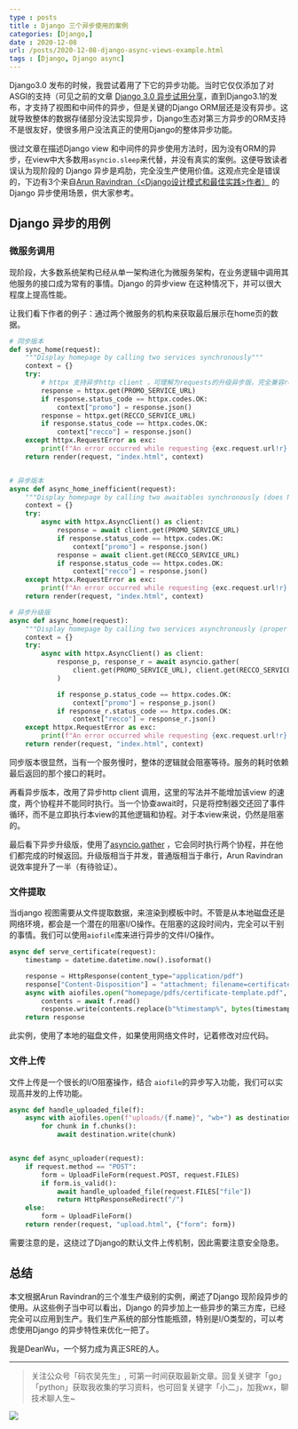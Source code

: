 ```yaml
---
type : posts
title : Django 三个异步使用的案例
categories: [Django,] 
date : 2020-12-08
url: /posts/2020-12-08-django-async-views-example.html 
tags : [Django, Django async]
---
```


Django3.0 发布的时候，我尝试着用了下它的异步功能。当时它仅仅添加了对ASGI的支持（可见之前的文章 [Django 3.0 异步试用分享](https://pylixm.top/posts/2019-12-12-django-3.0.html)，直到Django3.1的发布，才支持了视图和中间件的异步，但是关键的Django ORM层还是没有异步。这就导致整体的数据存储部分没法实现异步，Django生态对第三方异步的ORM支持不是很友好，使很多用户没法真正的使用Django的整体异步功能。

很过文章在描述Django view 和中间件的异步使用方法时，因为没有ORM的异步，在view中大多数用`asyncio.sleep`来代替，并没有真实的案例。这便导致读者误认为现阶段的 Django 异步是鸡肋，完全没生产使用价值。这观点完全是错误的，下边有3个来自[Arun Ravindran（<Django设计模式和最佳实践>作者）](https://arunrocks.com/django-async-views-examples/) 的 Django 异步使用场景，供大家参考。


## Django 异步的用例

### 微服务调用

现阶段，大多数系统架构已经从单一架构进化为微服务架构，在业务逻辑中调用其他服务的接口成为常有的事情。Django 的异步view 在这种情况下，并可以很大程度上提高性能。

让我们看下作者的例子：通过两个微服务的机构来获取最后展示在home页的数据。

```python
# 同步版本
def sync_home(request):
    """Display homepage by calling two services synchronously"""
    context = {}
    try:
        # httpx 支持异步http client ，可理解为requests的升级异步版，完全兼容requests 的api。
        response = httpx.get(PROMO_SERVICE_URL)
        if response.status_code == httpx.codes.OK:
            context["promo"] = response.json()
        response = httpx.get(RECCO_SERVICE_URL)
        if response.status_code == httpx.codes.OK:
            context["recco"] = response.json()
    except httpx.RequestError as exc:
        print(f"An error occurred while requesting {exc.request.url!r}.")
    return render(request, "index.html", context)


# 异步版本
async def async_home_inefficient(request):
    """Display homepage by calling two awaitables synchronously (does NOT run concurrently)"""
    context = {}
    try:
        async with httpx.AsyncClient() as client:
            response = await client.get(PROMO_SERVICE_URL)
            if response.status_code == httpx.codes.OK:
                context["promo"] = response.json()
            response = await client.get(RECCO_SERVICE_URL)
            if response.status_code == httpx.codes.OK:
                context["recco"] = response.json()
    except httpx.RequestError as exc:
        print(f"An error occurred while requesting {exc.request.url!r}.")
    return render(request, "index.html", context)

# 异步升级版
async def async_home(request):
    """Display homepage by calling two services asynchronously (proper concurrency)"""
    context = {}
    try:
        async with httpx.AsyncClient() as client:
            response_p, response_r = await asyncio.gather(
                client.get(PROMO_SERVICE_URL), client.get(RECCO_SERVICE_URL)
            )

            if response_p.status_code == httpx.codes.OK:
                context["promo"] = response_p.json()
            if response_r.status_code == httpx.codes.OK:
                context["recco"] = response_r.json()
    except httpx.RequestError as exc:
        print(f"An error occurred while requesting {exc.request.url!r}.")
    return render(request, "index.html", context)

```

同步版本很显然，当有一个服务慢时，整体的逻辑就会阻塞等待。服务的耗时依赖最后返回的那个接口的耗时。

再看异步版本，改用了异步http client 调用，这里的写法并不能增加该view 的速度，两个协程并不能同时执行。当一个协查await时，只是将控制器交还回了事件循环，而不是立即执行本view的其他逻辑和协程。对于本view来说，仍然是阻塞的。

最后看下异步升级版，使用了[asyncio.gather](https://docs.python.org/zh-cn/3/library/asyncio-task.html?highlight=gather#running-tasks-concurrently) ，它会同时执行两个协程，并在他们都完成的时候返回。升级版相当于并发，普通版相当于串行，Arun Ravindran说效率提升了一半（有待验证）。

### 文件提取

当django 视图需要从文件提取数据，来渲染到模板中时。不管是从本地磁盘还是网络环境，都会是一个潜在的阻塞I/O操作。在阻塞的这段时间内，完全可以干别的事情。我们可以使用`aiofile`库来进行异步的文件I/O操作。

```python
async def serve_certificate(request):
    timestamp = datetime.datetime.now().isoformat()

    response = HttpResponse(content_type="application/pdf")
    response["Content-Disposition"] = "attachment; filename=certificate.pdf"
    async with aiofiles.open("homepage/pdfs/certificate-template.pdf", mode="rb") as f:
        contents = await f.read()
        response.write(contents.replace(b"%timestamp%", bytes(timestamp, "utf-8")))
    return response
```

此实例，使用了本地的磁盘文件，如果使用网络文件时，记着修改对应代码。

### 文件上传

文件上传是一个很长的I/O阻塞操作，结合 `aiofile`的异步写入功能，我们可以实现高并发的上传功能。 

```python
async def handle_uploaded_file(f):
    async with aiofiles.open(f"uploads/{f.name}", "wb+") as destination:
        for chunk in f.chunks():
            await destination.write(chunk)


async def async_uploader(request):
    if request.method == "POST":
        form = UploadFileForm(request.POST, request.FILES)
        if form.is_valid():
            await handle_uploaded_file(request.FILES["file"])
            return HttpResponseRedirect("/")
    else:
        form = UploadFileForm()
    return render(request, "upload.html", {"form": form})
```

需要注意的是，这绕过了Django的默认文件上传机制，因此需要注意安全隐患。

## 总结

本文根据Arun Ravindran的三个准生产级别的实例，阐述了Django 现阶段异步的使用。从这些例子当中可以看出，Django 的异步加上一些异步的第三方库，已经完全可以应用到生产。我们生产系统的部分性能瓶颈，特别是I/O类型的，可以考虑使用Django 的异步特性来优化一把了。

我是DeanWu，一个努力成为真正SRE的人。

---

>关注公众号「码农吴先生」, 可第一时间获取最新文章。回复关键字「go」「python」获取我收集的学习资料，也可回复关键字「小二」，加我wx，聊技术聊人生~ 

![](https://p3-juejin.byteimg.com/tos-cn-i-k3u1fbpfcp/f55c515758eb4effbe9555573df93bd7~tplv-k3u1fbpfcp-zoom-1.image)
